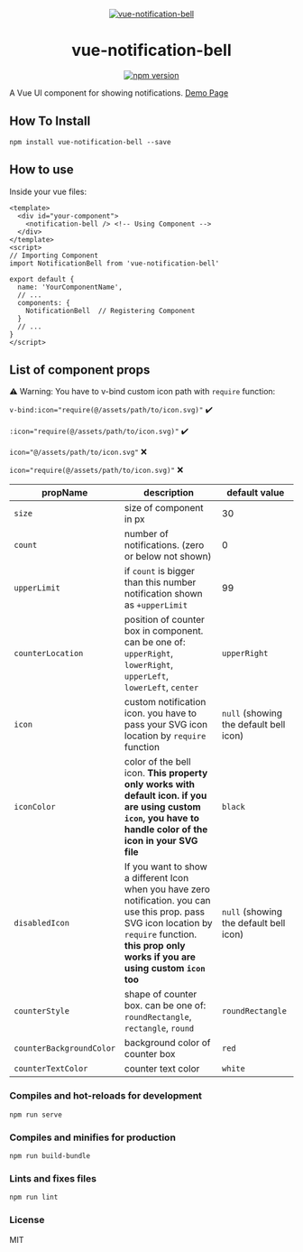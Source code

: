 <p align="center">
  <a href="#">
    <img src="https://github.com/maryayi/vue-notification-bell/blob/master/public/images/bell-demo.png?raw=true" alt="vue-notification-bell" />
  </a>
</p>

<h1 align="center" >vue-notification-bell</h1>

<p align="center" class="badges" >
  <a href="https://badge.fury.io/js/vue-notification-bell"><img src="https://badge.fury.io/js/vue-notification-bell.svg" alt="npm version" /></a>
</p>

A Vue UI component for showing notifications. [Demo Page](https://carrene.github.io/vue-notification-bell/)

## How To Install

```
npm install vue-notification-bell --save
```

## How to use

Inside your vue files:

```vue
<template>
  <div id="your-component">
    <notification-bell /> <!-- Using Component -->
  </div>
</template>
<script>
// Importing Component
import NotificationBell from 'vue-notification-bell'

export default {
  name: 'YourComponentName',
  // ...
  components: {
    NotificationBell  // Registering Component
  }
  // ...
}
</script>
```

## List of component props

:warning: Warning: You have to v-bind custom icon path with `require` function:

`v-bind:icon="require(@/assets/path/to/icon.svg)"` :heavy_check_mark:

`:icon="require(@/assets/path/to/icon.svg)"` :heavy_check_mark:

`icon="@/assets/path/to/icon.svg"` :x:

`icon="require(@/assets/path/to/icon.svg)"` :x:



| propName | description | default value |
|----------|-------------|---------------|
| `size`     | size of component in px  | 30 |
| `count`    | number of notifications. (zero or below not shown)  |  0 |
| `upperLimit`  | if `count` is bigger than this number notification shown as `+upperLimit` | 99 |
| `counterLocation`  | position of counter box in component. can be one of: `upperRight`, `lowerRight`, `upperLeft`, `lowerLeft`, `center` | `upperRight` |
| `icon` | custom notification icon. you have to pass your SVG icon location by `require` function  | `null` (showing the default bell icon) |
| `iconColor` | color of the bell icon. **This property only works with default icon. if you are using custom `icon`, you have to handle color of the icon in your SVG file** | `black` |
| `disabledIcon`  | If you want to show a different Icon when you have zero notification. you can use this prop. pass SVG icon location by `require` function. **this prop only works if you are using custom `icon` too** | `null` (showing the default bell icon) |
| `counterStyle` | shape of counter box. can be one of: `roundRectangle`, `rectangle`, `round`  | `roundRectangle` |
| `counterBackgroundColor` | background color of counter box  | `red`  |
| `counterTextColor` | counter text color | `white` |

### Compiles and hot-reloads for development
```
npm run serve
```

### Compiles and minifies for production
```
npm run build-bundle
```

### Lints and fixes files
```
npm run lint
```

### License
MIT
